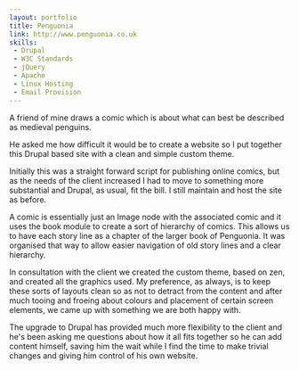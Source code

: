 ```yaml
---
layout: portfolio
title: Penguonia
link: http://www.penguonia.co.uk
skills:
 - Drupal
 - W3C Standards
 - jQuery
 - Apache
 - Linux Hosting
 - Email Provision
---
```

A friend of mine draws a comic which is about what can best be described as medieval penguins.

He asked me how difficult it would be to create a website so I put together this Drupal based site with a clean and simple custom theme.

Initially this was a straight forward script for publishing online comics, but as the needs of the client increased I had to move to something more substantial and Drupal, as usual, fit the bill. I still maintain and host the site as before.

A comic is essentially just an Image node with the associated comic and it uses the book module to create a sort of hierarchy of comics. This allows us to have each story line as a chapter of the larger book of Penguonia. It was organised that way to allow easier navigation of old story lines and a clear hierarchy.

In consultation with the client we created the custom theme, based on zen, and created all the graphics used. My preference, as always, is to keep these sorts of layouts clean so as not to detract from the content and after much tooing and froeing about colours and placement of certain screen elements, we came up with something we are both happy with.

The upgrade to Drupal has provided much more flexibility to the client and he's been asking me questions about how it all fits together so he can add content himself, saving him the wait while I find the time to make trivial changes and giving him control of his own website.

